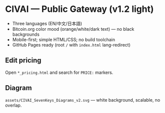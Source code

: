 # CIVAI — Public Gateway (v1.2 light)

- Three languages (EN/中文/日本語)
- Bitcoin.org color mood (orange/white/dark text) — no black backgrounds
- Mobile-first; simple HTML/CSS; no build toolchain
- GitHub Pages ready (root `/` with `index.html` lang-redirect)

## Edit pricing
Open `*_pricing.html` and search for `PRICE:` markers.

## Diagram
`assets/CIVAI_SevenKeys_Diagrams_v2.svg` — white background, scalable, no overlap.
